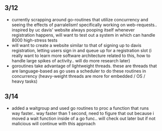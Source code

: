 ## 3/12

- currently scrapping around go-routines that utilize concurrency and seeing the effects of parralelism! specifically working on web-requests.. inspired by uc davis' website always pooping itself whenever registration happens, will want to test out a system in which can handle 8000 high-stress tests
- will want to create a website similar to that of signing up to davis registration, letting users sign in and queue up for a registration slot (i really want to learn more software architecture related to this, how to handle large spikes of activity.. will do more research later)
- goroutines take advantage of lightweight threads. these are threads that are language-based as go uses a scheduler to do these routines in concurrency (heavy-weight threads are more for embedded / OS / heavy tasks)


## 3/14

- added a waitgroup and used go routines to proc a function that runs way faster.. way faster than 1 second, need to figure that out because i moved a wait function inside of a go func.. will check out later but if not malicious will continue with this approach

